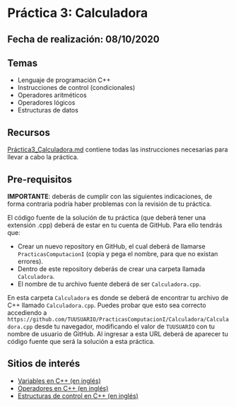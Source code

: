 # Práctica 3: Calculadora

## Fecha de realización: 08/10/2020

## Temas
 * Lenguaje de programación C++
 * Instrucciones de control (condicionales)
 * Operadores aritméticos
 * Operadores lógicos
 * Estructuras de datos

## Recursos

[Práctica3_Calculadora.md](Practica3_Calculadora.md) contiene todas las instrucciones necesarias para llevar a cabo la práctica.

## Pre-requisitos

**IMPORTANTE**: deberás de cumplir con las siguientes indicaciones, de forma contraria podría haber problemas con la revisión de tu práctica.

El código fuente de la solución de tu práctica (que deberá tener una extensión .cpp) deberá de estar en tu cuenta de GitHub. Para ello tendrás que:
* Crear un nuevo repository en GitHub, el cual deberá de llamarse `PracticasComputacionI` (copia y pega el nombre, para que no existan errores).
* Dentro de este repository deberás de crear una carpeta llamada `Calculadora`.
* El nombre de tu archivo fuente deberá de ser `Calculadora.cpp`.

En esta carpeta `Calculadora` es donde se deberá de encontrar tu archivo de C++ llamado `Calculadora.cpp`. Puedes probar que esto sea correcto accediendo a `https://github.com/TUUSUARIO/PracticasComputacionI/Calculadora/Calculadora.cpp` desde tu navegador, modificando el valor de `TUUSUARIO` con tu nombre de usuario de GitHub. Al ingresar a esta URL deberá de aparecer tu código fuente que será la solución a esta práctica.

## Sitios de interés

* [Variables en C++ (en inglés)](http://www.cplusplus.com/doc/tutorial/variables/)
* [Operadores en C++ (en inglés)](http://www.cplusplus.com/doc/tutorial/operators/)
* [Estructuras de control en C++ (en inglés)](http://www.cplusplus.com/doc/oldtutorial/control/)
